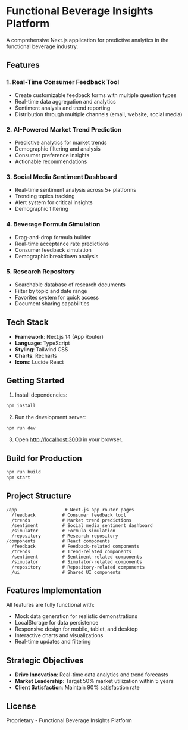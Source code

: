 # Functional Beverage Insights Platform

A comprehensive Next.js application for predictive analytics in the functional beverage industry.

## Features

### 1. Real-Time Consumer Feedback Tool
- Create customizable feedback forms with multiple question types
- Real-time data aggregation and analytics
- Sentiment analysis and trend reporting
- Distribution through multiple channels (email, website, social media)

### 2. AI-Powered Market Trend Prediction
- Predictive analytics for market trends
- Demographic filtering and analysis
- Consumer preference insights
- Actionable recommendations

### 3. Social Media Sentiment Dashboard
- Real-time sentiment analysis across 5+ platforms
- Trending topics tracking
- Alert system for critical insights
- Demographic filtering

### 4. Beverage Formula Simulation
- Drag-and-drop formula builder
- Real-time acceptance rate predictions
- Consumer feedback simulation
- Demographic breakdown analysis

### 5. Research Repository
- Searchable database of research documents
- Filter by topic and date range
- Favorites system for quick access
- Document sharing capabilities

## Tech Stack

- **Framework**: Next.js 14 (App Router)
- **Language**: TypeScript
- **Styling**: Tailwind CSS
- **Charts**: Recharts
- **Icons**: Lucide React

## Getting Started

1. Install dependencies:
```bash
npm install
```

2. Run the development server:
```bash
npm run dev
```

3. Open [http://localhost:3000](http://localhost:3000) in your browser.

## Build for Production

```bash
npm run build
npm start
```

## Project Structure

```
/app                  # Next.js app router pages
  /feedback          # Consumer feedback tool
  /trends            # Market trend predictions
  /sentiment         # Social media sentiment dashboard
  /simulator         # Formula simulation
  /repository        # Research repository
/components          # React components
  /feedback          # Feedback-related components
  /trends            # Trend-related components
  /sentiment         # Sentiment-related components
  /simulator         # Simulator-related components
  /repository        # Repository-related components
  /ui                # Shared UI components
```

## Features Implementation

All features are fully functional with:
- Mock data generation for realistic demonstrations
- LocalStorage for data persistence
- Responsive design for mobile, tablet, and desktop
- Interactive charts and visualizations
- Real-time updates and filtering

## Strategic Objectives

- **Drive Innovation**: Real-time data analytics and trend forecasts
- **Market Leadership**: Target 50% market utilization within 5 years
- **Client Satisfaction**: Maintain 90% satisfaction rate

## License

Proprietary - Functional Beverage Insights Platform
